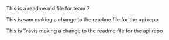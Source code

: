 This is a readme.md file for team 7

This is sam making a change to the readme file for the api repo

This is Travis making a change to the readme file for the api repo